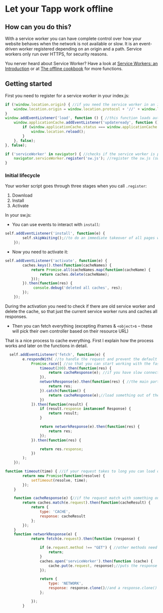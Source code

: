 # Let your Tapp work offline 

## How can you do this? 

With a service worker you can have complete control over how your website behaves when the
network is not available or slow. It is an event-driven worker registered depending on an origin and a path.
Service workers only run over HTTPS, for security reasons.


You nerver heard about Service Worker? Have a look at [Service Workers: an Introduction](https://developers.google.com/web/fundamentals/primers/service-workers/)
or at [The offline cookbook](https://jakearchibald.com/2014/offline-cookbook/) for more functions.

## Getting started

First you need to register for a service worker in your index.js:

```js
if (!window.location.origin) { //if you need the service worker in an iframe you have to change the origin
    window.location.origin = window.location.protocol + '//' + window.location.hostname + (window.location.port ? ':' + window.location.port : '');
}
window.addEventListener('load', function () { //this function loads automatically the newest version
    window.applicationCache.addEventListener('updateready', function () {
        if (window.applicationCache.status === window.applicationCache.UPDATEREADY) {
            window.location.reload();
        }
    }, false);
}, false);

if ('serviceWorker' in navigator) { //checks if the service worker is possible in the browser
    navigator.serviceWorker.register('sw.js'); //register the sw.js (sw.js must be in the same file as index.js)
}
```

### Initial lifecycle

Your worker script goes through three stages when you call `.register`:

1. Download
2. Install
3. Activate

In your sw.js:

  * You can use events to interact with `install`:

```js
self.addEventListener('install', function(e) {
        self.skipWaiting();//to do an immediate takeover of all pages within scope
    });
```

  * Now you need to activate it:

```js
self.addEventListener('activate', function(e) {
        caches.keys().then(function(cacheNames) {
            return Promise.all(cacheNames.map(function(cacheName) {
                return caches.delete(cacheName);
            }));
        }).then(function(res) {
             console.debug('deleted all caches', res);
        });
    });
```

During the activation you need to check if there are old service worker and delete the cache, so that just the current service
worker runs and caches all responses.


  * Then you can fetch everything (excepting iframes & `<object>`s – these will pick their own controller based on their
resource URL)

That is a nice process to cache everything. First I explain how the process works and later on the functions in detail.


```js
  self.addEventListener('fetch', function(e) {
        e.respondWith( //to handle the request and prevent the default
            Promise.race([ //so that you can start working with the fastest and don't have to wait
                timeout(200).then(function(res) {
                    return cacheResponse(e); //if you have slow connection you can get it out of the cache
                }),
                networkResponse(e).then(function(res) { //the main part of your fetch where you put everything in the cache
                    return res;
                }).catch(function() {
                    return cacheResponse(e);//load something out of the cache
                })
            ]).then(function(result) {
                if (result.response instanceof Response) {
                    return result;
                }

                return networkResponse(e).then(function(res) {
                    return res;
                });
            }).then(function(res) {

                return res.response;
            })
        );
    });
```




```js
function timeout(time) { //if your request takes to long you can load out of the cache
        return new Promise(function(resolve) {
            setTimeout(resolve, time);
        });
    }

    function cacheResponse(e) {//if the request match with something out of the cache you'll get it
        return caches.match(e.request).then(function(cacheResult) {
            return {
                type: 'CACHE',
                response: cacheResult
            };
        });
    }
    function networkResponse(e) {
            return fetch(e.request).then(function (response) {

                if (e.request.method !== "GET") { //other methods need special fetch functions
                    return;
                }
                caches.open('serviceWorker').then(function (cache) {
                    cache.put(e.request, response);//puts the response in the cache
                });

                return {
                    type: 'NETWORK',
                    response: response.clone()//and a response.clone() back to the network
                };

            });
        }

```




